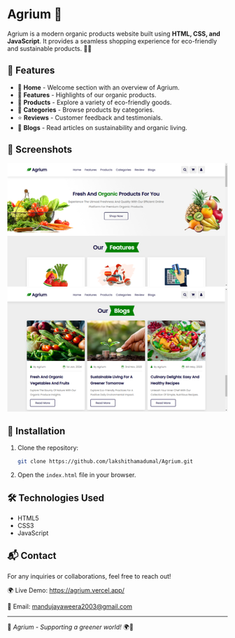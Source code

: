 # Agrium 🌿

Agrium is a modern organic products website built using **HTML, CSS, and JavaScript**. It provides a seamless shopping experience for eco-friendly and sustainable products. 🌱💚

## 🌟 Features
- 🏡 **Home** - Welcome section with an overview of Agrium.
- 🚀 **Features** - Highlights of our organic products.
- 🛒 **Products** - Explore a variety of eco-friendly goods.
- 📂 **Categories** - Browse products by categories.
- ⭐ **Reviews** - Customer feedback and testimonials.
- 📝 **Blogs** - Read articles on sustainability and organic living.

## 📸 Screenshots
![Agrium Screenshot](1.png)
![Agrium Screenshot](2.png)

## 🚀 Installation
1. Clone the repository:
   ```sh
   git clone https://github.com/lakshithamadumal/Agrium.git
   ```
2. Open the `index.html` file in your browser.

## 🛠️ Technologies Used
- HTML5
- CSS3
- JavaScript

## 📬 Contact
For any inquiries or collaborations, feel free to reach out!

🌍 Live Demo: https://agrium.vercel.app/

📧 Email: mandujayaweera2003@gmail.com

---
🌱 *Agrium - Supporting a greener world!* 🌍💚
